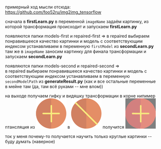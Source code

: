 примерный ход мысли отсюда: https://github.com/foo52ru/img2img_tensorflow

сначала в __firstLearn.py__ в переменной `imageName` задаём картинку, из которой трансформация происходит и запускаем __firstLearn.py__

появляются папки models-first и repaired-first =>
в repaired выбираем понравившееся качество картинки и модель с соответствующим индексом устанавливаем в переменную `firstModel` из __secondLearn.py__ там же в `imageName` заносим картинку для финала трансформации и запускаем __secondLearn.py__

появляются папки models-second и repaired-second =>  
в repaired выбираем понравившееся качество картинки и модель с соответствующим индексом устанавливаем в переменную `secondModelPath` из __generateResult.py__ (как и все остальные переменные в мейне там (да, там всё руками -- мне влом))

на выходе получаем гифку и видяшку трансформации в корне
нипимер nтансляция из ![картинка 1](images/add.png) в ![картинка 2](images/ball.png) получится
![например такая гифка](out.gif)

ток у меня почему-то получается научить только круглые картинки -- буду думать (наверное)
